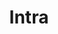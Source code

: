 ---
title: "Intra"
categories: ["Tools"]

link:
    url: "https://getintra.org"
    dead: false

message: "Experimental Android application providing protection against domain resolution manipulation."
---